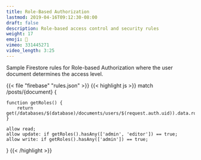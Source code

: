 ```yaml
---
title: Role-Based Authorization
lastmod: 2019-04-16T09:12:30-08:00
draft: false
description: Role-based access control and security rules
weight: 17
emoji: 🎁
vimeo: 331445271
video_length: 3:25
---
```


Sample Firestore rules for Role-based Authorization where the user document determines the access level. 

{{< file "firebase" "rules.json" >}}
{{< highlight js >}}
match /posts/{document} {

    function getRoles() {
        return get(/databases/$(database)/documents/users/$(request.auth.uid)).data.roles;
    }

    allow read;
    allow update: if getRoles().hasAny(['admin', 'editor']) == true;
    allow write: if getRoles().hasAny(['admin']) == true;
}
{{< /highlight >}}
